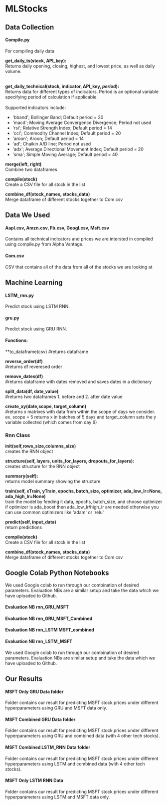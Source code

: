 # MLStocks

## Data Collection
#### Compile.py
For compiling daily data

**get_daily_ts(stock, API_key):**<br />
Returns daily opening, closing, highest, 
and lowest price, as well as daily volume.<br /><br />

**get_daily_technical(stock, indicator, API_key, *period*):**<br />
Returns data for different types of indicators. Period is an optional
variable specifying period of calculation if applicable.<br /><br />
Supported indicators include:
- 'bband'; Bollinger Band; Default period = 20
- 'macd'; Moving Average Convergence Divergence; Period not used
- 'rsi'; Relative Strength Index; Default period = 14
- 'cci'; Commodity Channel Index; Default period = 20
- 'aroon'; Aroon; Default period = 14
- 'ad'; Chaikin A/D line; Period not used
- 'adx'; Average Directional Movement Index; Default period = 20
- 'sma'; Simple Moving Average; Default period = 40

**merge(left, right)**<br />
Combine two dataframes<br />

**compile(stock)**<br />
Create a CSV file for all stock in the list

**combine_df(stock_names, stocks_data)**<br />
Merge dataframe of different stocks together to
Com.csv

## Data We Used

#### Aapl.csv, Amzn.csv, Fb.csv, Googl.csv, Msft.csv
Contains all technical indicators and prices we are intersted in compiled using compile.py from Alpha Vantage.

#### Com.csv
CSV that contains all of the data from all of the stocks we are looking at

## Machine Learning
#### LSTM_rnn.py
Predict stock using LSTM RNN.

#### gru.py
Predict stock using GRU RNN.

#### Functions:
**to_dataframe(csv)
  #returns dataframe 
  
**reverse_order(df)**<br />
  #returns df reveresed order

**remove_dates(df)**<br />
  #returns dataframe with dates removed and saves dates in a dictionary
  
**split_data(df, date_value)**<br />
  #returns two dataframes 1. before and 2. after date value 
 
**create_xy(date,scope, target_column)**<br />
  #returns x matrixes with data from within the scope of days we consider.
  ex. scope = 5 returns x in batches of 5 days and 
  target_column sets the y variable collected (which comes from day 6)
  
### Rnn Class
**__init__(self,rows_size,columns_size)**<br />
creates the RNN object 

**structure(self, layers, units_for_layers, dropouts_for_layers):**<br />
creates structure for the RNN object

**summary(self):**<br />
returns model summary showing the structure

**train(self, xTrain, yTrain, epochs, batch_size, optimizer, ada_low_lr=None, ada_high_lr=None)**<br />
train the model by feeding it data, epochs, batch_size, and choose optimizer
if optimizer is ada_boost then ada_low_lr/high_lr are needed otherwise you can use common
optimizers like 'adam' or 'relu'

**predict(self, input_data)**<br />
return predictions

**compile(stock)**<br />
Create a CSV file for all stock in the list

**combine_df(stock_names, stocks_data)**<br />
Merge dataframe of different stocks together to
Com.csv

## Google Colab Python Notebooks

We used Google colab to run through our combination of desired parameters.
Evaluation NBs are a similar setup and take the data which we have uploaded to Github.

#### Evaluation NB rnn_GRU_MSFT
#### Evaluation NB rnn_GRU_MSFT_Combined
#### Evaluation NB rnn_LSTM MSFT_combined 
#### Evaluation NB rnn_LSTM_MSFT

We used Google colab to run through our combination of desired parameters.
Evaluation NBs are similar setup and take the data which we have uploaded to Github.

## Our Results

#### MSFT Only GRU Data folder
Folder contains our result for predicting MSFT stock prices under different hyperparameters using GRU and MSFT data only.

#### MSFT Combined GRU Data folder
Folder contains our result for predicting MSFT stock prices under different hyperparameters using GRU and combined data (with 4 other tech stocks).

#### MSFT Combined LSTM_RNN Data folder
Folder contains our result for predicting MSFT stock prices under different hyperparameters using LSTM and combined data (with 4 other tech stocks).

#### MSFT Only LSTM RNN Data
Folder contains our result for predicting MSFT stock prices under different hyperparameters using LSTM and MSFT data only.

